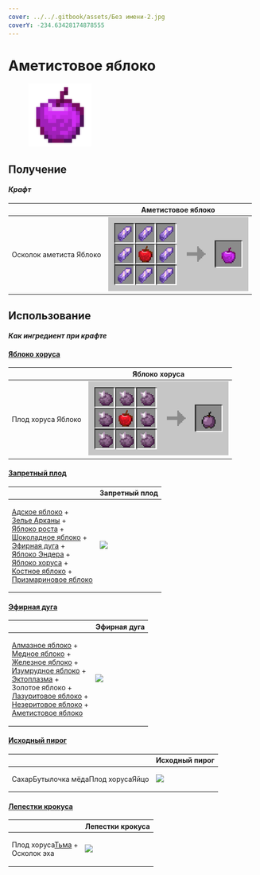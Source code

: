 ```yaml
---
cover: ../../.gitbook/assets/Без имени-2.jpg
coverY: -234.63428174878555
---
```


# Аметистовое яблоко

<figure><img src="../../.gitbook/assets/chorus_128.png" alt=""><figcaption></figcaption></figure>

## Получение

#### _Крафт_

|                                |  Аметистовое яблоко                   |
| ------------------------------ | ------------------------------------- |
| <p>Осколок аметиста	Яблоко</p> | ![](../../.gitbook/assets/chorus.png) |

## Использование

#### _Как ингредиент при крафте_

#### [Яблоко хоруса](_chorus.md)

|                           |  Яблоко хоруса                          |
| ------------------------- | --------------------------------------- |
| <p>Плод хоруса	Яблоко</p> | ![](../../.gitbook/assets/\_chorus.png) |

#### [Запретный плод](forbidden_fruit.md)

|                                                                                                                                                                                                                                                                                                                                                                                                                                                   |  Запретный плод                                 |
| ------------------------------------------------------------------------------------------------------------------------------------------------------------------------------------------------------------------------------------------------------------------------------------------------------------------------------------------------------------------------------------------------------------------------------------------------- | ----------------------------------------------- |
| <p><a href="_netherwart.md">Адское яблоко</a> +<br><a href="weak_arcana_potion.md">Зелье Арканы</a> +<br><a href="lofty_stature.md">Яблоко роста</a> +<br><a href="_chocolate.md">Шоколадное яблоко</a> +<br><a href="ethereal_arc.md">Эфирная дуга</a> +<br><a href="ender.md">Яблоко Эндера</a> +<br><a href="_chorus.md">Яблоко хоруса</a> +<br><a href="bone.md">Костное яблоко</a> +<br><a href="prismarine.md">Призмариновое яблоко</a></p> | ![](../../.gitbook/assets/forbidden\_fruit.png) |

#### [Эфирная дуга](ethereal_arc.md)

|                                                                                                                                                                                                                                                                                                                                                                                                           |  Эфирная дуга                                |
| --------------------------------------------------------------------------------------------------------------------------------------------------------------------------------------------------------------------------------------------------------------------------------------------------------------------------------------------------------------------------------------------------------- | -------------------------------------------- |
| <p><a href="diamond.md">Алмазное яблоко</a> +<br><a href="_slowfall.md">Медное яблоко</a> +<br><a href="iron.md">Железное яблоко</a> +<br><a href="emerald.md">Изумрудное яблоко</a> +<br><a href="ectoplasm.md">Эктоплазма</a> +<br>Золотое яблоко +<br><a href="lapis.md">Лазуритовое яблоко</a> +<br><a href="chocolate.md">Незеритовое яблоко</a> +<br><a href="chorus.md">Аметистовое яблоко</a></p> | ![](../../.gitbook/assets/ethereal\_arc.png) |

#### [Исходный пирог](source_berry_pie.md)

|                                           |  Исходный пирог                                   |
| ----------------------------------------- | ------------------------------------------------- |
| <p>СахарБутылочка мёдаПлод хорусаЯйцо</p> | ![](../../.gitbook/assets/source\_berry\_pie.png) |

#### [Лепестки крокуса](crocus_petals.md)

|                                                               |  Лепестки крокуса                             |
| ------------------------------------------------------------- | --------------------------------------------- |
| <p>Плод хоруса<a href="dark.md">Тьма</a> +<br>Осколок эха</p> | ![](../../.gitbook/assets/crocus\_petals.png) |


